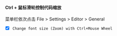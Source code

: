 #### Ctrl + 鼠标滑轮控制代码缩放

菜单栏依次点击 File > Settings > Editor > General

- [x]  `Change font size (Zoom) with Ctrl+Mouse Wheel`

